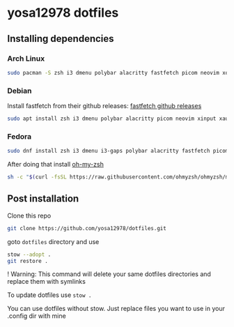 # yosa12978 dotfiles

## Installing dependencies


### Arch Linux

```bash
sudo pacman -S zsh i3 dmenu polybar alacritty fastfetch picom neovim xorg-xinput xautolock stow nitrogen rofi lxappearance qt5ct
```

### Debian

Install fastfetch from their github releases: [fastfetch github releases](https://github.com/fastfetch-cli/fastfetch/releases)

```bash
sudo apt install zsh i3 dmenu polybar alacritty picom neovim xinput xautolock stow nitrogen rofi lxappearance
```


### Fedora

```bash
sudo dnf install zsh i3 dmenu i3-gaps polybar alacritty fastfetch picom neovim xinput xautolock stow nitrogen lxappearance rofi
```


After doing that install [oh-my-zsh](https://ohmyz.sh/#install)

```bash
sh -c "$(curl -fsSL https://raw.githubusercontent.com/ohmyzsh/ohmyzsh/master/tools/install.sh)"
```

## Post installation

Clone this repo

```bash
git clone https://github.com/yosa12978/dotfiles.git
```

goto ```dotfiles``` directory and use

```bash
stow --adopt .
git restore .
```
! Warning: This command will delete your same dotfiles directories and replace them with symlinks


To update dotfiles use ```stow .```

You can use dotfiles without stow. Just replace files you want to use in your .config dir with mine 
